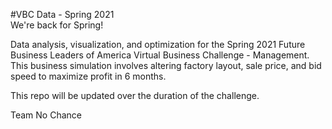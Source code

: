 #VBC Data - Spring 2021  
We're back for Spring! 
   
Data analysis, visualization, and optimization 
for the Spring 2021 Future Business Leaders of 
America Virtual Business Challenge - Management. 
This business simulation involves altering factory layout, 
sale price, and bid speed to maximize profit in 6 months.  

This repo will be updated over the duration of the challenge.

Team No Chance